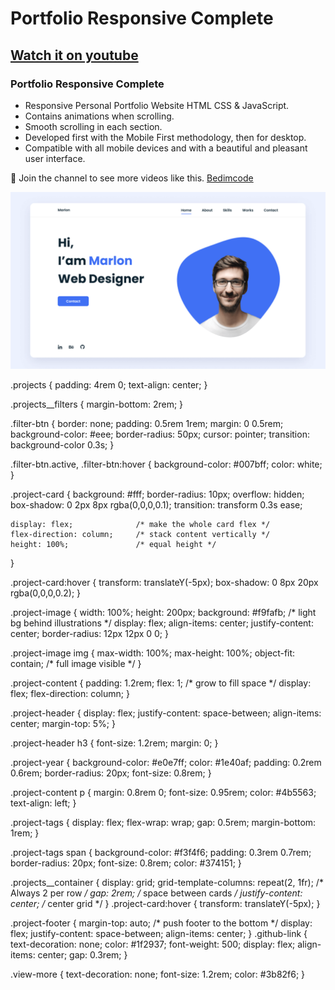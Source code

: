 # Portfolio Responsive Complete
## [Watch it on youtube](https://youtu.be/AKNvTxWOdKw)
### Portfolio Responsive Complete

- Responsive Personal Portfolio Website HTML CSS & JavaScript.
- Contains animations when scrolling.
- Smooth scrolling in each section.
- Developed first with the Mobile First methodology, then for desktop.
- Compatible with all mobile devices and with a beautiful and pleasant user interface.

💙 Join the channel to see more videos like this. [Bedimcode](https://www.youtube.com/@Bedimcode)

![preview img](/preview.png)




.projects {
    padding: 4rem 0;
    text-align: center;
}

.projects__filters {
    margin-bottom: 2rem;
}

.filter-btn {
    border: none;
    padding: 0.5rem 1rem;
    margin: 0 0.5rem;
    background-color: #eee;
    border-radius: 50px;
    cursor: pointer;
    transition: background-color 0.3s;
}

.filter-btn.active, .filter-btn:hover {
    background-color: #007bff;
    color: white;
}

.project-card {
    background: #fff;
    border-radius: 10px;
    overflow: hidden;
    box-shadow: 0 2px 8px rgba(0,0,0,0.1);
    transition: transform 0.3s ease;

    display: flex;              /* make the whole card flex */
    flex-direction: column;     /* stack content vertically */
    height: 100%;               /* equal height */
}


.project-card:hover {
    transform: translateY(-5px);
    box-shadow: 0 8px 20px rgba(0,0,0,0.2);
}

.project-image {
  width: 100%;
  height: 200px;
  background: #f9fafb; /* light bg behind illustrations */
  display: flex;
  align-items: center;
  justify-content: center;
  border-radius: 12px 12px 0 0;
}

.project-image img {
  max-width: 100%;
  max-height: 100%;
  object-fit: contain; /* full image visible */
}



.project-content {
    padding: 1.2rem;
    flex: 1;                    /* grow to fill space */
    display: flex;
    flex-direction: column;
}

.project-header {
    display: flex;
    justify-content: space-between;
    align-items: center;
    margin-top: 5%;
}

.project-header h3 {
    font-size: 1.2rem;
    margin: 0;
}

.project-year {
    background-color: #e0e7ff;
    color: #1e40af;
    padding: 0.2rem 0.6rem;
    border-radius: 20px;
    font-size: 0.8rem;
}

.project-content p {
    margin: 0.8rem 0;
    font-size: 0.95rem;
    color: #4b5563;
    text-align: left;
}

.project-tags {
    display: flex;
    flex-wrap: wrap;
    gap: 0.5rem;
    margin-bottom: 1rem;
}

.project-tags span {
    background-color: #f3f4f6;
    padding: 0.3rem 0.7rem;
    border-radius: 20px;
    font-size: 0.8rem;
    color: #374151;
}

.projects__container {
    display: grid;
    grid-template-columns: repeat(2, 1fr); /* Always 2 per row */
    gap: 2rem;  /* space between cards */
    justify-content: center; /* center grid */
}
.project-card:hover {
    transform: translateY(-5px);
}

.project-footer {
    margin-top: auto;           /* push footer to the bottom */
    display: flex;
    justify-content: space-between;
    align-items: center;
}
.github-link {
    text-decoration: none;
    color: #1f2937;
    font-weight: 500;
    display: flex;
    align-items: center;
    gap: 0.3rem;
}

.view-more {
    text-decoration: none;
    font-size: 1.2rem;
    color: #3b82f6;
}

